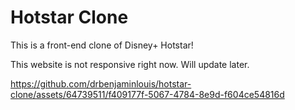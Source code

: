 # Hotstar Clone
This is a front-end clone of Disney+ Hotstar!

This website is not responsive right now. Will update later.


https://github.com/drbenjaminlouis/hotstar-clone/assets/64739511/f409177f-5067-4784-8e9d-f604ce54816d

